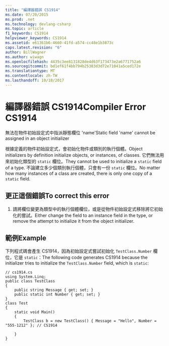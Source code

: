 ```yaml
---
title: "編譯器錯誤 CS1914"
ms.date: 07/20/2015
ms.prod: .net
ms.technology: devlang-csharp
ms.topic: article
f1_keywords: CS1914
helpviewer_keywords: CS1914
ms.assetid: e61361b6-4660-41fd-a574-cc48e1b3873c
caps.latest.revision: "6"
author: BillWagner
ms.author: wiwagn
ms.openlocfilehash: 4435c3ee8131828de4d63f173473e2a6771752a6
ms.sourcegitcommit: bd1ef61f4bb794b25383d3d72e71041a5ced172e
ms.translationtype: MT
ms.contentlocale: zh-TW
ms.lasthandoff: 10/18/2017
---
```

# <a name="compiler-error-cs1914"></a><span data-ttu-id="5ba41-102">編譯器錯誤 CS1914</span><span class="sxs-lookup"><span data-stu-id="5ba41-102">Compiler Error CS1914</span></span>
<span data-ttu-id="5ba41-103">無法在物件初始設定式中指派靜態欄位 'name'</span><span class="sxs-lookup"><span data-stu-id="5ba41-103">Static field 'name' cannot be assigned in an object initializer</span></span>  
  
 <span data-ttu-id="5ba41-104">根據定義的物件初始設定式，會初始化物件或類別的執行個體。</span><span class="sxs-lookup"><span data-stu-id="5ba41-104">Object initializers by definition initialize objects, or instances, of classes.</span></span> <span data-ttu-id="5ba41-105">它們無法用來初始化類型的 `static` 欄位。</span><span class="sxs-lookup"><span data-stu-id="5ba41-105">They cannot be used to initialize a `static` field of a type.</span></span> <span data-ttu-id="5ba41-106">不論建立多少個類別執行個體，只會有一份 `static` 欄位。</span><span class="sxs-lookup"><span data-stu-id="5ba41-106">No matter how many instances of a class are created, there is only one copy of a `static` field.</span></span>  
  
## <a name="to-correct-this-error"></a><span data-ttu-id="5ba41-107">更正這個錯誤</span><span class="sxs-lookup"><span data-stu-id="5ba41-107">To correct this error</span></span>  
  
1.  <span data-ttu-id="5ba41-108">請將欄位變更為類型中的執行個體欄位，或是從物件初始設定式移除將它初始化的嘗試。</span><span class="sxs-lookup"><span data-stu-id="5ba41-108">Either change the field to an instance field in the type, or remove the attempt to initialize it from the object initializer.</span></span>  
  
## <a name="example"></a><span data-ttu-id="5ba41-109">範例</span><span class="sxs-lookup"><span data-stu-id="5ba41-109">Example</span></span>  
 <span data-ttu-id="5ba41-110">下列程式碼會產生 CS1914，因為初始設定式嘗試初始化 `TestClass.Number` 欄位，它是 `static`：</span><span class="sxs-lookup"><span data-stu-id="5ba41-110">The following code generates CS1914 because the initializer tries to initialize the `TestClass.Number` field, which is `static`:</span></span>  
  
```  
// cs1914.cs  
using System.Linq;  
public class TestClass  
{  
    public string Message { get; set; }  
    public static int Number { get; set; }      
}  
class Test  
{  
    static void Main()  
    {  
        TestClass b = new TestClass() { Message = "Hello", Number = "555-1212" }; // CS1914  
  
    }  
}  
```
